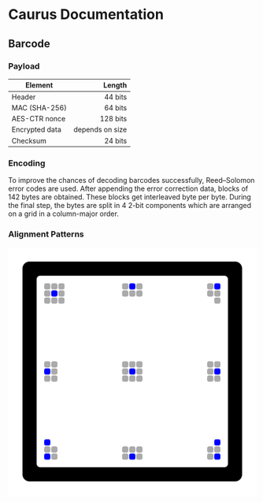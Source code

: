Caurus Documentation
====================


Barcode
-------

### Payload
| Element        |          Length |
| -------------- | ---------------:|
| Header         |         44 bits |
| MAC (SHA-256)  |         64 bits |
| AES-CTR nonce  |        128 bits |
| Encrypted data | depends on size |
| Checksum       |         24 bits |

### Encoding
To improve the chances of decoding barcodes successfully, Reed–Solomon error codes are used. After appending the error correction data, blocks of 142 bytes are obtained. These blocks get interleaved byte per byte. During the final step, the bytes are split in 4 2-bit components which are arranged on a grid in a column-major order.

### Alignment Patterns
![](./alignment.svg)

